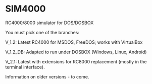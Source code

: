 # SIM4000
RC4000/8000 simulator for DOS/DOSBOX

You must pick one of the branches:

V_1.2: Latest RC4000 for MSDOS, FreeDOS; works with VirtualBox

V_1.2_DB: Adapted to run under DOSBOX (Windows, Linux, Android)

V_2.1: Latest with extensions for RC8000 replacement (mostly in the terminal interface).

Information on older versions - to come.
